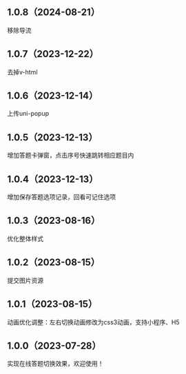 ## 1.0.8（2024-08-21）
移除导流
## 1.0.7（2023-12-22）
去掉v-html
## 1.0.6（2023-12-14）
上传uni-popup
## 1.0.5（2023-12-13）
增加答题卡弹窗，点击序号快速跳转相应题目内
## 1.0.4（2023-12-13）
增加保存答题选项记录，回看可记住选项
## 1.0.3（2023-08-16）
优化整体样式
## 1.0.2（2023-08-15）
提交图片资源
## 1.0.1（2023-08-15）
动画优化调整：左右切换动画修改为css3动画，支持小程序、H5
## 1.0.0（2023-07-28）
实现在线答题切换效果，欢迎使用！
